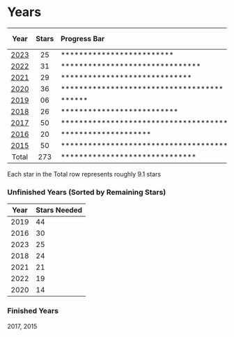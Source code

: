 # Years #

| Year         | Stars | Progress Bar                                       | Percent Done |
|:------------:|:-----:|:---------------------------------------------------|:-------------|
| [2023](2023) | 25    | *************************                          | 50%          |
| [2022](2022) | 31    | *******************************                    | 62%          |
| [2021](2021) | 29    | *****************************                      | 58%          |
| [2020](2020) | 36    | ************************************               | 72%          |
| [2019](2019) | 06    | ******                                             | 12%          |
| [2018](2018) | 26    | **************************                         | 52%          |
| [2017](2017) | 50    | ************************************************** | 100%         |
| [2016](2016) | 20    | ********************                               | 40%          |
| [2015](2015) | 50    | ************************************************** | 100%         |
| Total        | 273   | ******************************                     | 60.7%        |

Each star in the Total row represents roughly 9.1 stars

### Unfinished Years (Sorted by Remaining Stars) ###

| Year | Stars Needed |
|:----:|:-------------|
| 2019 | 44           |
| 2016 | 30           |
| 2023 | 25           |
| 2018 | 24           |
| 2021 | 21           |
| 2022 | 19           |
| 2020 | 14           |

### Finished Years ###

2017, 2015
